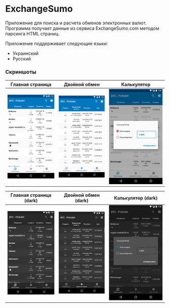 # ExchangeSumo

Приложение для поиска и расчета обменов электронных валют.
Программа получает данные из сервиса ExchangeSumo.com методом парсинга HTML страниц.

Приложение поддерживает следующие языки:

* Украинский
* Русский

### Скриншоты

Главная страница | Двойной обмен | Калькулятор
:---------------:|:-------------:|:-----------:
![img](media/screenshots/phone/Screenshot_20220426_162302.png) | ![img](media/screenshots/phone/Screenshot_20220426_162322.png) | ![img](media/screenshots/phone/Screenshot_20220426_162429.png)


Главная страница (dark) | Двойной обмен (dark) | Калькулятор (dark)
:----------------------:|:--------------------:|:------------------:
![img](media/screenshots/phone/Screenshot_20220426_162449.png) | ![img](media/screenshots/phone/Screenshot_20220426_162456.png) | ![img](media/screenshots/phone/Screenshot_20220426_162541.png)